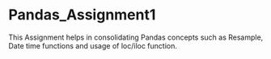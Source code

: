 # Pandas_Assignment1
This Assignment helps in consolidating Pandas concepts such as Resample, Date time functions and usage of loc/iloc function.
